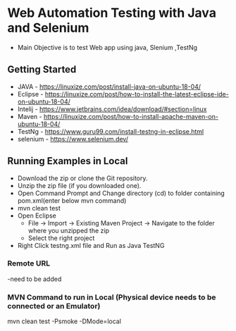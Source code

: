 # Web Automation Testing with Java and Selenium

- Main Objective is to test Web app using java, Slenium ,TestNg



## Getting Started
- JAVA - https://linuxize.com/post/install-java-on-ubuntu-18-04/
- Eclipse - https://linuxize.com/post/how-to-install-the-latest-eclipse-ide-on-ubuntu-18-04/
- Intelij - https://www.jetbrains.com/idea/download/#section=linux
- Maven - https://linuxize.com/post/how-to-install-apache-maven-on-ubuntu-18-04/
- TestNg - https://www.guru99.com/install-testng-in-eclipse.html
- selenium - https://www.selenium.dev/



## Running Examples in Local
- Download the zip or clone the Git repository.
- Unzip the zip file (if you downloaded one).
- Open Command Prompt and Change directory (cd) to folder containing pom.xml(enter below mvn command)
- mvn clean test
- Open Eclipse 
   - File -> Import -> Existing Maven Project -> Navigate to the folder where you unzipped the zip
   - Select the right project
- Right Click testng.xml file and Run as Java TestNG




### Remote URL

 -need to be added


### MVN Command to run in Local (Physical device needs to be connected or an Emulator)

mvn clean test -Psmoke -DMode=local

